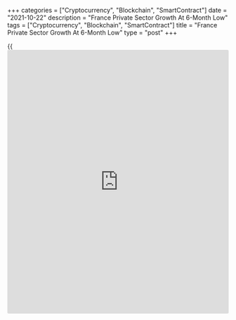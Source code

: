 +++
categories = ["Cryptocurrency", "Blockchain", "SmartContract"]
date = "2021-10-22"
description = "France Private Sector Growth At 6-Month Low"
tags = ["Cryptocurrency", "Blockchain", "SmartContract"]
title = "France Private Sector Growth At 6-Month Low"
type = "post"
+++

{{<iframe id="large-banner" src="https://www.bounty.group/#slide=25.0" width="100%" height="600" scrolling="no" style="border: 0px solid rgb(216, 221, 230); border-radius: 3px;">}}

France's private sector grew at the slowest pace in six months in
October, flash survey results from IHS Markit showed on Friday.

The composite output index fell to 54.7 in October, as economists'
expected, from 55.3 in September.

A reading above 50.0 indicates expansion in the sector. The growth was
solely driven by the service sector as manufacturing output declined at
the sharpest rate since May 2020.

"The overall rate of expansion slowed to a six-month low as the supply-
side issues hurting manufacturers the most offset a faster expansion in
services activity," Joe Hayes, a senior economist at IHS Markit said.

Of the medley of letters that an economic recovery can look like,
France's growth profile is currently akin to a "K", said Hayes.

The services Purchasing Managers' Index came in at 56.6, up from 56.2 in
September. The score was forecast to fall to 55.5.

At the same time, the manufacturing PMI declined more-than-expected to
53.5 from 55.0 in the previous month. The expected reading was 54.0.

For comments and feedback [contact](https://www.playgroundfx.com/contact/): editorial@rtt[news](https://www.letsplayfx.com/blog/forex-news-website/).com

[Economic News][1]

 **What parts of the world are seeing the best (and worst) economic
performances lately? Click[here][2] to check out our [Econ Scorecard][2]
and find out! See up-to-the-moment [ranking](https://www.playgroundfx.com/blog/crypto-exchange-ranking/)s for the best and worst
performers in [GDP][3], [unemployment rate][4], [inflation][5] and much
more.**

   1. www.rtt[news](https://www.letsplayfx.com/blog/forex-news-website/).com/Content/EconomicNews.aspx
   2. www.rtt[news](https://www.letsplayfx.com/blog/forex-news-website/).com/economic-scorecard/world-rank/industrial-production/highest-performance.aspx
   3. www.rtt[news](https://www.letsplayfx.com/blog/forex-news-website/).com/economic-scorecard/world-rank/GDP/highest-performance.aspx
   4. www.rtt[news](https://www.letsplayfx.com/blog/forex-news-website/).com/economic-scorecard/world-rank/unemployment-rate/lowest-performance.aspx
   5. www.rtt[news](https://www.letsplayfx.com/blog/forex-news-website/).com/economic-scorecard/world-rank/CPI/highest-performance.aspx
